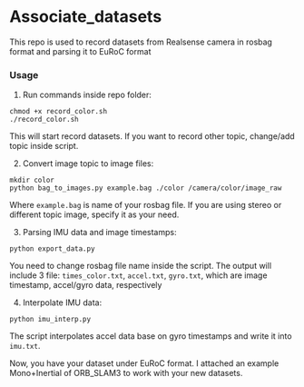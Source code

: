 # Associate_datasets
This repo is used to record datasets from Realsense camera in rosbag format and parsing it to EuRoC format

### Usage
1. Run commands inside repo folder:
```
chmod +x record_color.sh
./record_color.sh
```
This will start record datasets. If you want to record other topic, change/add topic inside script.

2. Convert image topic to image files:
```
mkdir color
python bag_to_images.py example.bag ./color /camera/color/image_raw
```
Where ```example.bag``` is name of your rosbag file. If you are using stereo or different topic image, specify it as your need.

3. Parsing IMU data and image timestamps:
```
python export_data.py
```
You need to change rosbag file name inside the script. The output will include 3 file: ```times_color.txt```, ```accel.txt```, ```gyro.txt```, which are image timestamp, accel/gyro data, respectively

4. Interpolate IMU data:
```
python imu_interp.py
```
The script interpolates accel data base on gyro timestamps and write it into ```imu.txt```.

Now, you have your dataset under EuRoC format. I attached an example Mono+Inertial of ORB_SLAM3 to work with your new datasets.
